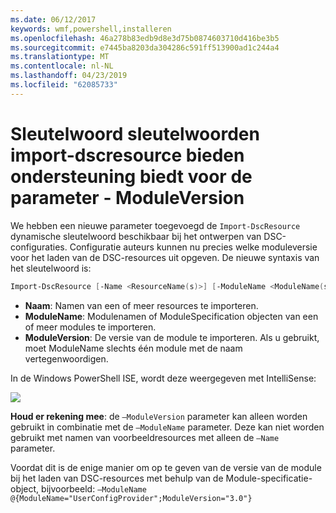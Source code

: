 ```yaml
---
ms.date: 06/12/2017
keywords: wmf,powershell,installeren
ms.openlocfilehash: 46a278b83edb9d8e3d75b0874603710d416be3b5
ms.sourcegitcommit: e7445ba8203da304286c591ff513900ad1c244a4
ms.translationtype: MT
ms.contentlocale: nl-NL
ms.lasthandoff: 04/23/2019
ms.locfileid: "62085733"
---
```

# <a name="import-dscresource-keyword-supports--moduleversion-parameter"></a>Sleutelwoord sleutelwoorden import-dscresource bieden ondersteuning biedt voor de parameter - ModuleVersion

We hebben een nieuwe parameter toegevoegd de `Import-DscResource` dynamische sleutelwoord beschikbaar bij het ontwerpen van DSC-configuraties. Configuratie auteurs kunnen nu precies welke moduleversie voor het laden van de DSC-resources uit opgeven. De nieuwe syntaxis van het sleutelwoord is:

```powershell
Import-DscResource [-Name <ResourceName(s)>] [-ModuleName <ModuleName(s)>] [-ModuleVersion <ModuleVersion>]
```

* **Naam**: Namen van een of meer resources te importeren.
* **ModuleName**: Modulenamen of ModuleSpecification objecten van een of meer modules te importeren.
* **ModuleVersion**: De versie van de module te importeren. Als u gebruikt, moet ModuleName slechts één module met de naam vertegenwoordigen.

In de Windows PowerShell ISE, wordt deze weergegeven met IntelliSense:

![](../images/Import-DscResource-Modversion.jpg)

**Houd er rekening mee**: de `–ModuleVersion` parameter kan alleen worden gebruikt in combinatie met de `–ModuleName` parameter. Deze kan niet worden gebruikt met namen van voorbeeldresources met alleen de `–Name` parameter.

Voordat dit is de enige manier om op te geven van de versie van de module bij het laden van DSC-resources met behulp van de Module-specificatie-object, bijvoorbeeld: `–ModuleName @{ModuleName="UserConfigProvider";ModuleVersion="3.0"}`
